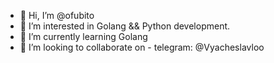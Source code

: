 - 👋 Hi, I’m @ofubito
- 👀 I’m interested in Golang && Python development.
- 🌱 I’m currently learning Golang
- 💞️ I’m looking to collaborate on - telegram: @Vyacheslavloo

<!---
ofubito/ofubito is a ✨ special ✨ repository because its `README.md` (this file) appears on your GitHub profile.
You can click the Preview link to take a look at your changes.
--->
